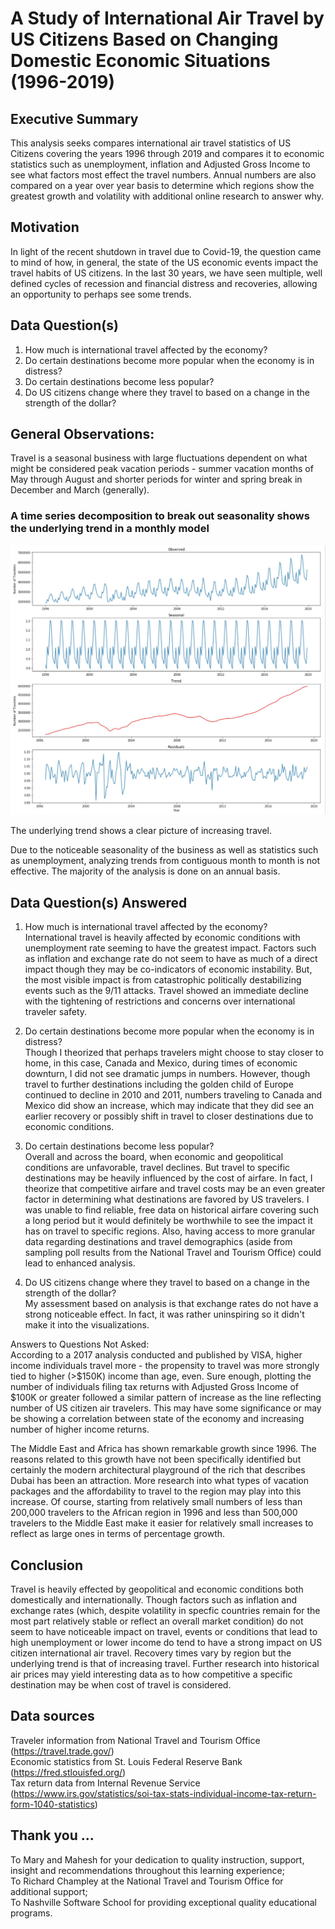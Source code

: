 # A Study of International Air Travel by US Citizens Based on Changing Domestic Economic Situations (1996-2019)

## Executive Summary
This analysis seeks compares international air travel statistics of US Citizens covering the years 1996 through 2019 and compares it to economic statistics such as unemployment, inflation and Adjusted Gross Income to see what factors most effect the travel numbers. Annual numbers are also compared on a year over year basis to determine which regions show the greatest growth and volatility with additional online research to answer why.

## Motivation
In light of the recent shutdown in travel due to Covid-19, the question came to mind of how, in general, the state of the US economic events impact the travel habits of US citizens. In the last 30 years, we have seen multiple, well defined cycles of recession and financial distress and recoveries, allowing an opportunity to perhaps see some trends.  

## Data Question(s)
1. How much is international travel affected by the economy?  
2. Do certain destinations become more popular when the economy is in distress?  
3. Do certain destinations become less popular?  
4. Do US citizens change where they travel to based on a change in the strength of the dollar?  

## General Observations:
Travel is a seasonal business with large fluctuations dependent on what might be considered peak vacation periods - summer vacation months of May through August and shorter periods for winter and spring break in December and March (generally).  

### A time series decomposition to break out seasonality shows the underlying trend in a monthly model  
![Seasonal decomposition](./workbooks/time_series_decomp.JPG)

The underlying trend shows a clear picture of increasing travel.  

Due to the noticeable seasonality of the business as well as statistics such as unemployment, analyzing trends from contiguous month to month is not effective. The majority of the analysis is done on an annual basis.  

## Data Question(s) Answered
1. How much is international travel affected by the economy?  
International travel is heavily affected by economic conditions with unemployment rate seeming to have the greatest impact. Factors such as inflation and exchange rate do not seem to have as much of a direct impact though they may be co-indicators of economic instability. But, the most visible impact is from catastrophic politically destabilizing events such as the 9/11 attacks. Travel showed an immediate decline with the tightening of restrictions and concerns over international traveler safety.  

2. Do certain destinations become more popular when the economy is in distress?  
Though I theorized that perhaps travelers might choose to stay closer to home, in this case, Canada and Mexico, during times of economic downturn, I did not see dramatic jumps in numbers. However, though travel to further destinations including the golden child of Europe continued to decline in 2010 and 2011, numbers traveling to Canada and Mexico did show an increase, which may indicate that they did see an earlier recovery or possibly shift in travel to closer destinations due to economic conditions.  

3. Do certain destinations become less popular?  
Overall and across the board, when economic and geopolitical conditions are unfavorable, travel declines. But travel to specific destinations may be heavily influenced by the cost of airfare. In fact, I theorize that competitive airfare and travel costs may be an even greater factor in determining what destinations are favored by US travelers. I was unable to find reliable, free data on historical airfare covering such a long period but it would definitely be worthwhile to see the impact it has on travel to specific regions. Also, having access to more granular data regarding destinations and travel demographics (aside from sampling poll results from the National Travel and Tourism Office) could lead to enhanced analysis.  

4. Do US citizens change where they travel to based on a change in the strength of the dollar?  
My assessment based on analysis is that exchange rates do not have a strong noticeable effect. In fact, it was rather uninspiring so it didn't make it into the visualizations.

Answers to Questions Not Asked:  
According to a 2017 analysis conducted and published by VISA, higher income individuals travel more - the propensity to travel was more strongly tied to higher (>$150K) income than age, even. Sure enough, plotting the number of individuals filing tax returns with Adjusted Gross Income of $100K or greater followed a similar pattern of increase as the line reflecting number of US citizen air travelers. This may have some significance or may be showing a correlation between state of the economy and increasing number of higher income returns.  

The Middle East and Africa has shown remarkable growth since 1996. The reasons related to this growth have not been specifically identified but certainly the modern architectural playground of the rich that describes Dubai has been an attraction. More research into what types of vacation packages and the affordability to travel to the region may play into this increase. Of course, starting from relatively small numbers of less than 200,000 travelers to the African region in 1996 and less than 500,000 travelers to the Middle East make it easier for relatively small increases to reflect as large ones in terms of percentage growth.

## Conclusion
Travel is heavily effected by geopolitical and economic conditions both domestically and internationally. Though factors such as inflation and exchange rates (which, despite volatility in specfic countries remain for the most part relatively stable or reflect an overall market condition) do not seem to have noticeable impact on travel, events or conditions that lead to high unemployment or lower income do tend to have a strong impact on US citizen international air travel. Recovery times vary by region but the underlying trend is that of increasing travel. Further research into historical air prices may yield interesting data as to how competitive a specific destination may be when cost of travel is considered.

## Data sources
Traveler information from National Travel and Tourism Office (https://travel.trade.gov/)  
Economic statistics from St. Louis Federal Reserve Bank (https://fred.stlouisfed.org/)  
Tax return data from Internal Revenue Service (https://www.irs.gov/statistics/soi-tax-stats-individual-income-tax-return-form-1040-statistics)

## Thank you ... 
To Mary and Mahesh for your dedication to quality instruction, support, insight and recommendations throughout this learning experience;  
To Richard Champley at the National Travel and Tourism Office for additional support;  
To Nashville Software School for providing exceptional quality educational programs.

